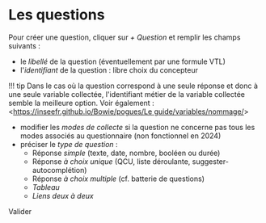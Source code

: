 # Les questions  

Pour créer une question, cliquer sur _+ Question_ et remplir les champs suivants :

- le _libellé_ de la question (éventuellement par une formule VTL)
- l'_identifiant_ de la question : libre choix du concepteur
  
!!! tip 
Dans le cas où la question correspond à une seule réponse et donc à une seule variable collectée, l'identifiant métier de la variable collectée semble la meilleure option. Voir également : <[https://inseefr.github.io/Bowie/pogues/Le guide/variables/nommage/](https://inseefr.github.io/Bowie/pogues/Le%20guide/Variables/nommage/)>


- modifier les _modes de collecte_ si la question ne concerne pas tous les modes associés au questionnaire (non fonctionnel en 2024)
- préciser le _type de question_ :
    - Réponse _simple_ (texte, date, nombre, booléen ou durée)
    - Réponse _à choix unique_ (QCU, liste déroulante, suggester-autocomplétion)
    - Réponse _à choix multiple_ (cf. batterie de questions)
    - _Tableau_
    - _Liens deux à deux_
  
Valider
